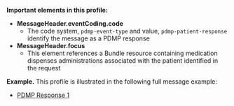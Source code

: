 
**Important elements in this profile:**

- **MessageHeader.eventCoding.code**
  - The code system, `pdmp-event-type` and value, `pdmp-patient-response` identify the message as a PDMP response
- **MessageHeader.focus**
  - This element references a Bundle resource containing medication dispenses administrations associated with the patient identified in the request 
<p></p>

**Example.** This profile is illustrated in the following full message example:
- [PDMP Response 1](Bundle-pdmp-bundle-response-message-1.html)

<p></p>